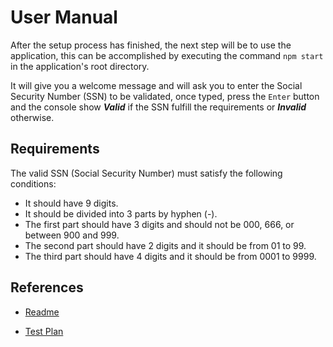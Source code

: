 # User Manual

After the setup process has finished, the next step will be to use the application, this can be accomplished by executing the command `npm start` in the application's root directory.

It will give you a welcome message and will ask you to enter the Social Security Number (SSN) to be validated, once typed, press the `Enter` button and the console show ***Valid*** if the SSN fulfill the requirements or ***Invalid*** otherwise.

## Requirements

The valid SSN (Social Security Number) must satisfy the following conditions:

- It should have 9 digits.
- It should be divided into 3 parts by hyphen (-).
- The first part should have 3 digits and should not be 000, 666, or between 900 and 999.
- The second part should have 2 digits and it should be from 01 to 99.
- The third part should have 4 digits and it should be from 0001 to 9999.

## References

- [Readme](Readme.md)

- [Test Plan](Test-plan.md)
